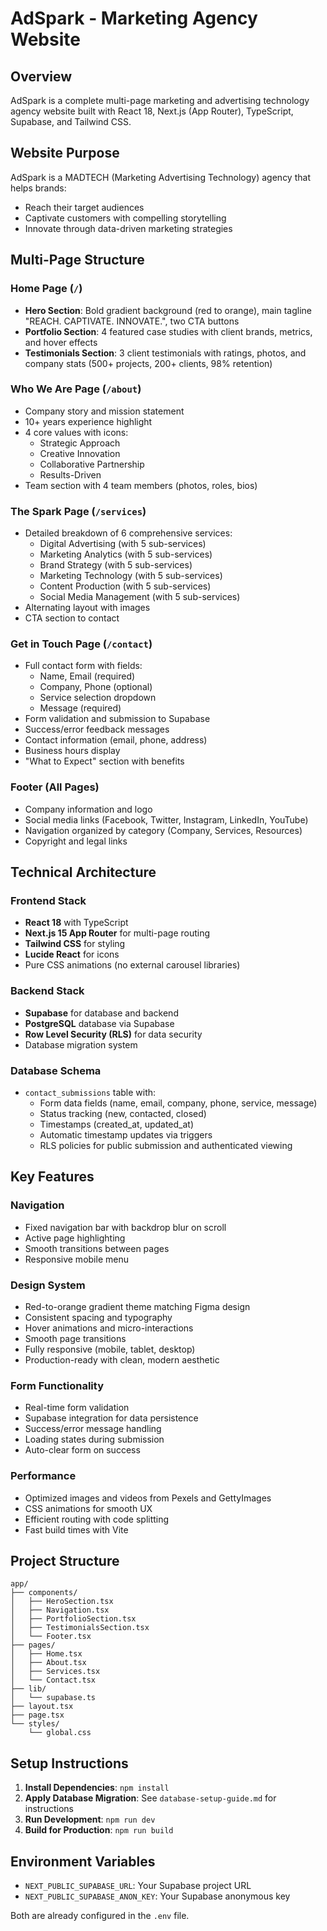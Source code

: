 # AdSpark - Marketing Agency Website

## Overview
AdSpark is a complete multi-page marketing and advertising technology agency website built with React 18, Next.js (App Router), TypeScript, Supabase, and Tailwind CSS.

## Website Purpose
AdSpark is a MADTECH (Marketing Advertising Technology) agency that helps brands:
- Reach their target audiences
- Captivate customers with compelling storytelling
- Innovate through data-driven marketing strategies

## Multi-Page Structure

### Home Page (`/`)
- **Hero Section**: Bold gradient background (red to orange), main tagline "REACH. CAPTIVATE. INNOVATE.", two CTA buttons
- **Portfolio Section**: 4 featured case studies with client brands, metrics, and hover effects
- **Testimonials Section**: 3 client testimonials with ratings, photos, and company stats (500+ projects, 200+ clients, 98% retention)

### Who We Are Page (`/about`)
- Company story and mission statement
- 10+ years experience highlight
- 4 core values with icons:
  - Strategic Approach
  - Creative Innovation
  - Collaborative Partnership
  - Results-Driven
- Team section with 4 team members (photos, roles, bios)

### The Spark Page (`/services`)
- Detailed breakdown of 6 comprehensive services:
  - Digital Advertising (with 5 sub-services)
  - Marketing Analytics (with 5 sub-services)
  - Brand Strategy (with 5 sub-services)
  - Marketing Technology (with 5 sub-services)
  - Content Production (with 5 sub-services)
  - Social Media Management (with 5 sub-services)
- Alternating layout with images
- CTA section to contact

### Get in Touch Page (`/contact`)
- Full contact form with fields:
  - Name, Email (required)
  - Company, Phone (optional)
  - Service selection dropdown
  - Message (required)
- Form validation and submission to Supabase
- Success/error feedback messages
- Contact information (email, phone, address)
- Business hours display
- "What to Expect" section with benefits

### Footer (All Pages)
- Company information and logo
- Social media links (Facebook, Twitter, Instagram, LinkedIn, YouTube)
- Navigation organized by category (Company, Services, Resources)
- Copyright and legal links

## Technical Architecture

### Frontend Stack
- **React 18** with TypeScript
- **Next.js 15 App Router** for multi-page routing
- **Tailwind CSS** for styling
- **Lucide React** for icons
- Pure CSS animations (no external carousel libraries)

### Backend Stack
- **Supabase** for database and backend
- **PostgreSQL** database via Supabase
- **Row Level Security (RLS)** for data security
- Database migration system

### Database Schema
- `contact_submissions` table with:
  - Form data fields (name, email, company, phone, service, message)
  - Status tracking (new, contacted, closed)
  - Timestamps (created_at, updated_at)
  - Automatic timestamp updates via triggers
  - RLS policies for public submission and authenticated viewing

## Key Features

### Navigation
- Fixed navigation bar with backdrop blur on scroll
- Active page highlighting
- Smooth transitions between pages
- Responsive mobile menu

### Design System
- Red-to-orange gradient theme matching Figma design
- Consistent spacing and typography
- Hover animations and micro-interactions
- Smooth page transitions
- Fully responsive (mobile, tablet, desktop)
- Production-ready with clean, modern aesthetic

### Form Functionality
- Real-time form validation
- Supabase integration for data persistence
- Success/error message handling
- Loading states during submission
- Auto-clear form on success

### Performance
- Optimized images and videos from Pexels and GettyImages
- CSS animations for smooth UX
- Efficient routing with code splitting
- Fast build times with Vite

## Project Structure
```
app/
├── components/
│   ├── HeroSection.tsx
│   ├── Navigation.tsx
│   ├── PortfolioSection.tsx
│   ├── TestimonialsSection.tsx
│   └── Footer.tsx
├── pages/
│   ├── Home.tsx
│   ├── About.tsx
│   ├── Services.tsx
│   └── Contact.tsx
├── lib/
│   └── supabase.ts
├── layout.tsx
├── page.tsx
└── styles/
    └── global.css
```

## Setup Instructions

1. **Install Dependencies**: `npm install`
2. **Apply Database Migration**: See `database-setup-guide.md` for instructions
3. **Run Development**: `npm run dev`
4. **Build for Production**: `npm run build`

## Environment Variables
- `NEXT_PUBLIC_SUPABASE_URL`: Your Supabase project URL
- `NEXT_PUBLIC_SUPABASE_ANON_KEY`: Your Supabase anonymous key

Both are already configured in the `.env` file.
